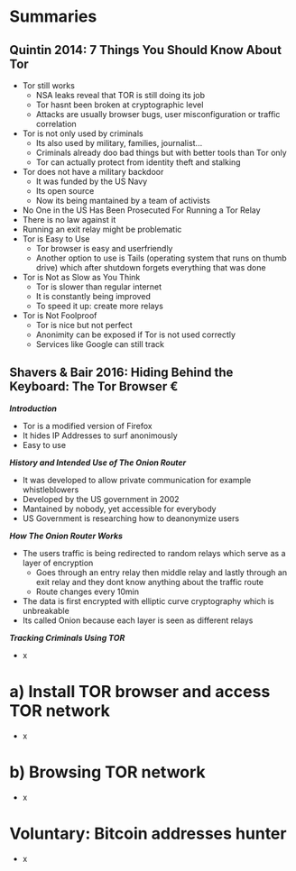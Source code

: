 # Summaries
## Quintin 2014: 7 Things You Should Know About Tor
- Tor still works
  - NSA leaks reveal that TOR is still doing its job
  - Tor hasnt been broken at cryptographic level
  - Attacks are usually browser bugs, user misconfiguration or traffic correlation
- Tor is not only used by criminals
  - Its also used by military, families, journalist...
  - Criminals already doo bad things but with better tools than Tor only
  - Tor can actually protect from identity theft and stalking
- Tor does not have a military backdoor
  - It was funded by the US Navy
  - Its open source
  - Now its being mantained by a team of activists
- No One in the US Has Been Prosecuted For Running a Tor Relay
 - There is no law against it
 - Running an exit relay might be problematic
- Tor is Easy to Use
  - Tor browser is easy and userfriendly
  - Another option to use is Tails (operating system that runs on thumb drive) which after shutdown forgets everything that was done
- Tor is Not as Slow as You Think
  - Tor is slower than regular internet
  - It is constantly being improved
  - To speed it up: create more relays
- Tor is Not Foolproof
  - Tor is nice but not perfect
  - Anonimity can be exposed if Tor is not used correctly
  - Services like Google can still track

## Shavers & Bair 2016: Hiding Behind the Keyboard: The Tor Browser €
***Introduction***
- Tor is a modified version of Firefox
- It hides IP Addresses to surf anonimously
- Easy to use

***History and Intended Use of The Onion Router***
- It was developed to allow private communication for example whistleblowers
- Developed by the US government in 2002
- Mantained by nobody, yet accessible for everybody
- US Government is researching how to deanonymize users

***How The Onion Router Works***
- The users traffic is being redirected to random relays which serve as a layer of encryption
  - Goes through an entry relay then middle relay and lastly through an exit relay and they dont know anything about the traffic route
  - Route changes every 10min
- The data is first encrypted with elliptic curve cryptography which is unbreakable
- Its called Onion because each layer is seen as different relays

***Tracking Criminals Using TOR***
- x

# a) Install TOR browser and access TOR network
- x

# b) Browsing TOR network
- x

# Voluntary: Bitcoin addresses hunter
- x
